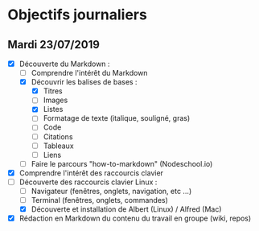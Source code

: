 # Objectifs journaliers

## Mardi 23/07/2019

* [x] Découverte du Markdown : 
  * [ ] Comprendre l'intérêt du Markdown
  * [x] Découvrir les balises de bases : 
    * [x] Titres
    * [ ] Images
    * [x] Listes
    * [ ] Formatage de texte (italique, souligné, gras)
    * [ ] Code
    * [ ] Citations
    * [ ] Tableaux
    * [ ] Liens
  * [ ] Faire le parcours "how-to-markdown" (Nodeschool.io)
* [x] Comprendre l'intérêt des raccourcis clavier
* [ ] Découverte des raccourcis clavier Linux : 
  * [ ] Navigateur (fenêtres, onglets, navigation, etc …)
  * [ ] Terminal (fenêtres, onglets, commandes)
  * [x] Découverte et installation de Albert (Linux) / Alfred (Mac)
* [x] Rédaction en Markdown du contenu du travail en groupe (wiki, repos)
